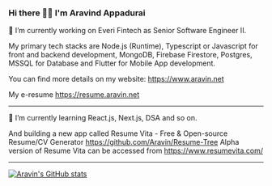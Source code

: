 ### Hi there 👋🏽 I'm Aravind Appadurai

🔭 I’m currently working on Everi Fintech as Senior Software Engineer II.

My primary tech stacks are Node.js (Runtime), Typescript or Javascript for front and backend development, MongoDB, Firebase Firestore, Postgres, MSSQL for Database and Flutter for Mobile App development.

You can find more details on my website: https://www.aravin.net

My e-resume https://resume.aravin.net

---

🌱 I’m currently learning React.js, Next.js, DSA and so on.

And building a new app called Resume Vita - Free & Open-source Resume/CV Generator https://github.com/Aravin/Resume-Tree
Alpha version of Resume Vita can be accessed from https://www.resumevita.com/


<!--
**Aravin/Aravin** is a ✨ _special_ ✨ repository because its `README.md` (this file) appears on your GitHub profile.

Here are some ideas to get you started:

- 🔭 I’m currently working on ...
- 🌱 I’m currently learning ...
- 👯 I’m looking to collaborate on ...
- 🤔 I’m looking for help with ...
- 💬 Ask me about ...
- 📫 How to reach me: ...
- 😄 Pronouns: ...
- ⚡ Fun fact: ...
-->

---

[![Aravin's GitHub stats](https://github-readme-stats.vercel.app/api?username=aravin)](https://github.com/anuraghazra/github-readme-stats)
